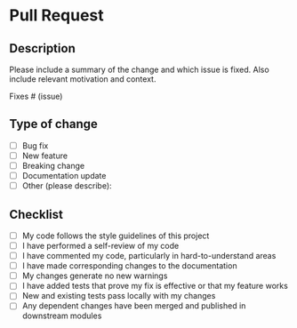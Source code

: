 # Pull Request

## Description

Please include a summary of the change and which issue is fixed. Also include relevant motivation and context.

Fixes # (issue)

## Type of change

- [ ] Bug fix
- [ ] New feature
- [ ] Breaking change
- [ ] Documentation update
- [ ] Other (please describe):

## Checklist

- [ ] My code follows the style guidelines of this project
- [ ] I have performed a self-review of my code
- [ ] I have commented my code, particularly in hard-to-understand areas
- [ ] I have made corresponding changes to the documentation
- [ ] My changes generate no new warnings
- [ ] I have added tests that prove my fix is effective or that my feature works
- [ ] New and existing tests pass locally with my changes
- [ ] Any dependent changes have been merged and published in downstream modules 